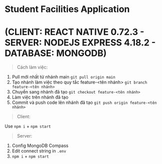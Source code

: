 # Student Facilities Application

# (CLIENT: REACT NATIVE 0.72.3 - SERVER: NODEJS EXPRESS 4.18.2 - DATABASE: MONGODB)

> Cách làm việc:

1. Pull mới nhất từ nhánh main `git pull origin main`
2. Tạo nhánh làm việc theo quy tắc feature-<tên nhánh> `git branch feature-<tên nhánh>`
3. Chuyển sang nhánh đã tạo `git checkout feature-<tên nhánh>`
4. Làm việc trên nhánh đã tạo
5. Commit và push code lên nhánh đã tạo `git push origin feature-<tên nhánh>`

> Client:

Use `npm i` + `npm start`

> Server:

1. Config MongoDB Compass
2. Edit connect string in `.env`
3. `npm i` + `npm start`
